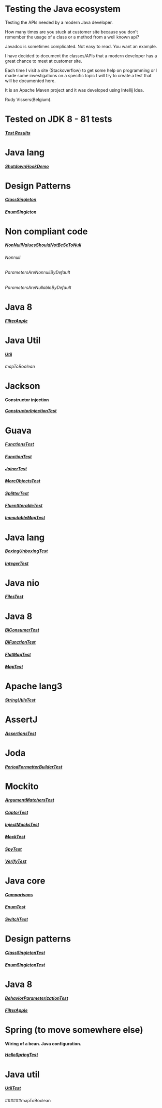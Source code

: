# Testing the Java ecosystem

Testing the APIs needed by a modern Java developer.

How many times are you stuck at customer site because you don't remember the usage of a class or a method from a well known api?

Javadoc is sometimes complicated. Not easy to read. You want an example.

I have decided to document the classes/APIs that a modern developer has a great chance to meet at customer site.

Each time I visit a site (Stackoverflow) to get some help on programming or I made some investigations on a specific topic I will try to create a test that will be documented here.

It is an Apache Maven project and it was developed using Intellij Idea.

Rudy Vissers(Belgium).

# Tested on JDK 8 - 81 tests

##### [Test Results](TestResults-All_in_testing-java.html)

# Java lang

##### [ShutdownHookDemo](src/main/java/api/java/lang/ShutdownHookDemo.java)

# Design Patterns

##### [ClassSingleton](src/main/java/dp/singleton/ClassSingleton.java)
##### [EnumSingleton](src/main/java/dp/singleton/EnumSingleton.java)

# Non compliant code

##### [NonNullValuesShouldNotBeSeToNull](src/main/java/non_compliant_code/NonNullValuesShouldNotBeSeToNull.java)
###### Nonnull
###### ParametersAreNonnullByDefault
###### ParametersAreNullableByDefault

# Java 8

##### [FilterApple](src/main/java/se/behaviorparameterization/FilterApple.java)

# Java Util 

##### [Util](src/main/java/util/Util.java)
###### mapToBoolean

# Jackson

#### Constructor injection

##### [ConstructorInjectionTest](src/test/java/api/com/fasterxml/jackson/ConstructorInjectionTest.java)

# Guava

##### [FunctionsTest](src/test/java/api/com/google/common/base/FunctionsTest.java)
##### [FunctionTest](src/test/java/api/com/google/common/base/FunctionTest.java) 
##### [JoinerTest](src/test/java/api/com/google/common/base/JoinerTest.java)
##### [MoreObjectsTest](src/test/java/api/com/google/common/base/MoreObjectsTest.java)
##### [SplitterTest](src/test/java/api/com/google/common/base/SplitterTest.java)

##### [FluentIterableTest](src/test/java/api/com/google/common/collect/FluentIterableTest.java)
##### [ImmutableMapTest](src/test/java/api/com/google/common/collect/ImmutableMapTest.java)

# Java lang

##### [BoxingUnboxingTest](src/test/java/api/java/lang/BoxingUnboxingTest.java)
##### [IntegerTest](src/test/java/api/java/lang/IntegerTest.java)

# Java nio

##### [FilesTest](src/test/java/api/java/nio/file/FilesTest.java) 

# Java 8

##### [BiConsumerTest](src/test/java/api/java/util/function/BiConsumerTest.java)
##### [BiFunctionTest](src/test/java/api/java/util/function/BiFunctionTest.java)

##### [FlatMapTest](src/test/java/api/java/util/stream/FlatMapTest.java) 

##### [MapTest](src/test/java/api/java/util/MapTest.java)

# Apache lang3

##### [StringUtilsTest](src/test/java/api/org/apache/commons/lang3/StringUtilsTest.java)

# AssertJ

##### [AssertionsTest](src/test/java/api/org/assertj/core/api/AssertionsTest.java)

# Joda

##### [PeriodFormatterBuilderTest](src/test/java/api/org/joda/time/format/PeriodFormatterBuilderTest.java)

# Mockito

##### [ArgumentMatchersTest](src/test/java/api/org/mockito/ArgumentMatchersTest.java)
##### [CaptorTest](src/test/java/api/org/mockito/CaptorTest.java)
##### [InjectMocksTest](src/test/java/api/org/mockito/InjectMocksTest.java)
##### [MockTest](src/test/java/api/org/mockito/MockTest.java)
##### [SpyTest](src/test/java/api/org/mockito/SpyTest.java)
##### [VerifyTest](src/test/java/api/org/mockito/VerifyTest.java)

# Java core

##### [Comparisons](src/test/java/core/Comparisons.java)

##### [EnumTest](src/test/java/api/java/core/EnumTest.java)

##### [SwitchTest](src/test/java/api/java/core/SwitchTest.java)

# Design patterns

##### [ClassSingletonTest](src/test/java/dp/singleton/ClassSingletonTest.java)
##### [EnumSingletonTest](src/test/java/dp/singleton/EnumSingletonTest.java)

# Java 8

##### [BehaviorParameterizationTest](src/test/java/se/behaviorparameterization/BehaviorParameterizationTest.java)
##### [FilterApple](src/main/java/se/behaviorparameterization/FilterApple.java)

# Spring (to move somewhere else)

#### Wiring of a bean. Java configuration.
##### [HelloSpringTest](src/test/java/springframework/HelloSpringTest.java)

# Java util
 
##### [UtilTest](src/test/java/util/UtilTest.java)
######mapToBoolean

